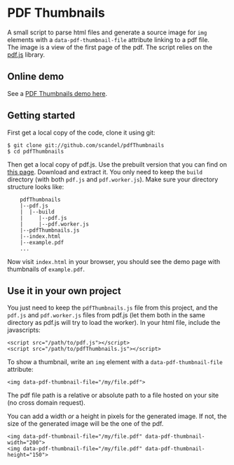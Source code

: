 # PDF Thumbnails

A small script to parse html files and generate a source image  for `img` elements 
with a `data-pdf-thumbnail-file` attribute linking to a pdf file.  
The image is a view of the first page of the pdf. The script relies on the [pdf.js](https://github.com/mozilla/pdf.js) library.
 
## Online demo

See a [PDF Thumbnails demo here](https://scandel.github.io/pdfThumbnails/).

## Getting started

First get a local copy of the code, clone it using git:
```
$ git clone git://github.com/scandel/pdfThumbnails
$ cd pdfThumbnails
```
Then get a local copy of pdf.js. Use the prebuilt version that you can find on [this page](https://mozilla.github.io/pdf.js/getting_started/).
Download and extract it. You only need to keep the `build` directory (with both `pdf.js` and `pdf.worker.js`). Make 
sure your directory structure looks like: 

```
    pdfThumbnails
    |--pdf.js
    |  |--build
    |     |--pdf.js
    |     |--pdf.worker.js
    |--pdfThumbnails.js
    |--index.html
    |--example.pdf
    ...
```    

Now visit `index.html` in your browser, you should see the demo page with thumbnails of `example.pdf`. 

## Use it in your own project

You just need to keep the `pdfThumbnails.js` file from this project, and the `pdf.js` and `pdf.worker.js` files from pdf.js
(let them both in the same directory as pdf.js will try to load the worker). In your html file, include the javascripts:
```
<script src="/path/to/pdf.js"></script>
<script src="/path/to/pdfThumbnails.js"></script>
```
To show a thumbnail, write an `img` element with a `data-pdf-thumbnail-file` attribute:
```
<img data-pdf-thumbnail-file="/my/file.pdf">
``` 
The pdf file path is a relative or absolute path to a file hosted on your site (no cross domain request).

You can add a width _or_ a height in pixels for the generated image. If not, the size of the generated image will be 
the one of the pdf.
```
<img data-pdf-thumbnail-file="/my/file.pdf" data-pdf-thumbnail-width="200">
<img data-pdf-thumbnail-file="/my/file.pdf" data-pdf-thumbnail-height="150">
```